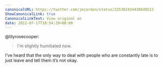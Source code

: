 ```yaml
---
canonicalURL: https://twitter.com/jmjordan/status/225302434438848512
ShowCanonicalLink: true
CanonicalLinkText: View original on
date: 2012-07-17T18:54:20+00:00
---
```

@lilyrosecooper:

> I'm slightly humiliated now.

I’ve heard that the only way to deal with people who are constantly late is to just leave and tell them it’s not okay.